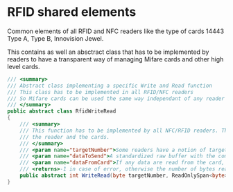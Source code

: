 # RFID shared elements

Common elements of all RFID and NFC readers like the type of cards 14443 Type A, Type B, Innovision Jewel. 

This contains as well an absctract class that has to be implemented by readers to have a transparent way of managing Mifare cards and other high level cards.

```csharp
/// <summary>
/// Abstract class implementing a specific Write and Read function
/// This class has to be implemented in all RFID/NFC readers
/// So Mifare cards can be used the same way independant of any reader
/// </summary>
public abstract class RfidWriteRead
{
    /// <summary>
    /// This function has to be implemented by all NFC/RFID readers. This function is used in exchange of data with
    /// the reader and the cards.
    /// </summary>
    /// <param name="targetNumber">Some readers have a notion of target number for the cards as they can read multiple ones</param>
    /// <param name="dataToSend">A standardized raw buffer with the command at the postion 0 in the array</param>
    /// <param name="dataFromCard">If any data are read from the card, they will be put into this array</param>
    /// <returns>-1 in case of error, otherwise the number of bytes read and copied into the <paramref name="dataFromCard"/> array</returns>
    public abstract int WriteRead(byte targetNumber, ReadOnlySpan<byte> dataToSend, Span<byte> dataFromCard);
}
```